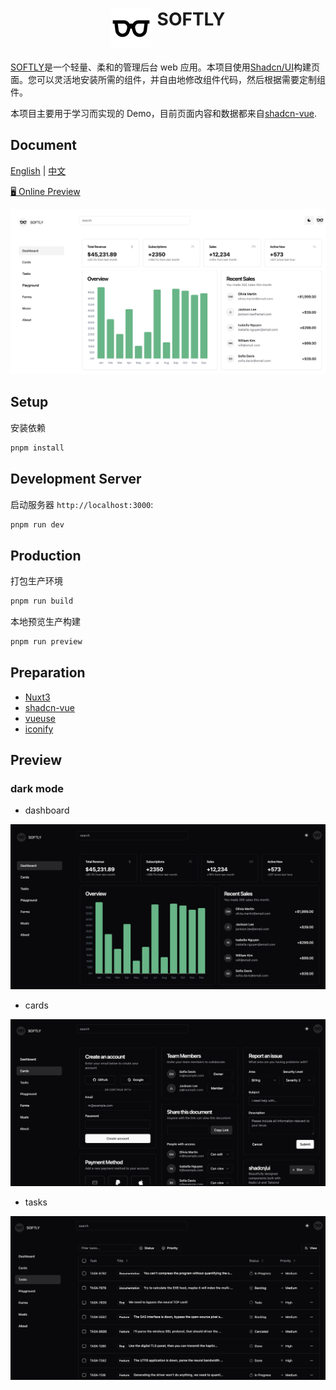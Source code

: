 <h1 style="display: flex; justify-content: center;"> 
<img style="margin-right: 10px" src="./public/logo.svg" />
SOFTLY
</h1>

[SOFTLY](https://github.com/shellingfordly/softly)是一个轻量、柔和的管理后台 web 应用。本项目使用[Shadcn/UI](https://www.shadcn-vue.com/)构建页面。您可以灵活地安装所需的组件，并自由地修改组件代码，然后根据需要定制组件。

本项目主要用于学习而实现的 Demo，目前页面内容和数据都来自[shadcn-vue](https://www.shadcn-vue.com/examples/dashboard.html).

## Document

[English](https://github.com/shellingfordly/softly/blob/main/README.md) | [中文](https://github.com/shellingfordly/softly/blob/main/README_CN.md)

[🖥 Online Preview](https://softly-two.vercel.app/)

![preview_light](./assets/preview_light.png)

## Setup

安装依赖

```bash
pnpm install
```

## Development Server

启动服务器 `http://localhost:3000`:

```bash
pnpm run dev
```

## Production

打包生产环境

```bash
pnpm run build
```

本地预览生产构建

```bash
pnpm run preview
```

## Preparation

- [Nuxt3](https://nuxt.com/)
- [shadcn-vue](https://www.shadcn-vue.com/)
- [vueuse](https://vueuse.org/)
- [iconify](https://iconify.design/)

## Preview

### dark mode

- dashboard

![preview_dark](./assets/preview_dark.png)

- cards

![cards](./assets/cards.png)

- tasks

![tasks](./assets/tasks.png)
